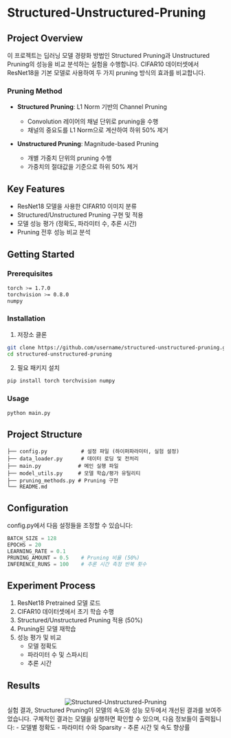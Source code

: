# Structured-Unstructured-Pruning

## Project Overview
이 프로젝트는 딥러닝 모델 경량화 방법인 Structured Pruning과 Unstructured Pruning의 성능을 비교 분석하는 실험을 수행합니다. CIFAR10 데이터셋에서 ResNet18을 기본 모델로 사용하여 두 가지 pruning 방식의 효과를 비교합니다.

### Pruning Method
- **Structured Pruning**: L1 Norm 기반의 Channel Pruning
  - Convolution 레이어의 채널 단위로 pruning을 수행
  - 채널의 중요도를 L1 Norm으로 계산하여 하위 50% 제거
  
- **Unstructured Pruning**: Magnitude-based Pruning
  - 개별 가중치 단위의 pruning 수행
  - 가중치의 절대값을 기준으로 하위 50% 제거

## Key Features
- ResNet18 모델을 사용한 CIFAR10 이미지 분류
- Structured/Unstructured Pruning 구현 및 적용
- 모델 성능 평가 (정확도, 파라미터 수, 추론 시간)
- Pruning 전후 성능 비교 분석

## Getting Started

### Prerequisites
```bash
torch >= 1.7.0
torchvision >= 0.8.0
numpy
```

### Installation
1. 저장소 클론
```bash
git clone https://github.com/username/structured-unstructured-pruning.git
cd structured-unstructured-pruning
```

2. 필요 패키지 설치
```bash
pip install torch torchvision numpy
```

### Usage
```bash
python main.py
```

## Project Structure
```
├── config.py           # 설정 파일 (하이퍼파라미터, 실험 설정)
├── data_loader.py      # 데이터 로딩 및 전처리
├── main.py            # 메인 실행 파일
├── model_utils.py     # 모델 학습/평가 유틸리티
├── pruning_methods.py # Pruning 구현
└── README.md
```

## Configuration
config.py에서 다음 설정들을 조정할 수 있습니다:
```python
BATCH_SIZE = 128
EPOCHS = 20
LEARNING_RATE = 0.1
PRUNING_AMOUNT = 0.5    # Pruning 비율 (50%)
INFERENCE_RUNS = 100    # 추론 시간 측정 반복 횟수
```

## Experiment Process
1. ResNet18 Pretrained 모델 로드
2. CIFAR10 데이터셋에서 초기 학습 수행
3. Structured/Unstructured Pruning 적용 (50%)
4. Pruning된 모델 재학습
5. 성능 평가 및 비교
   - 모델 정확도
   - 파라미터 수 및 스파시티
   - 추론 시간

## Results
<div align="center">
  <img src="https://github.com/user-attachments/assets/cac54be3-d1d5-4ff4-971a-7dc309f3d0b9" alt="Structured-Unstructured-Pruning">
</div>
실험 결과, Structured Pruning이 모델의 속도와 성능 모두에서 개선된 결과를 보여주었습니다. 구체적인 결과는 모델을 실행하면 확인할 수 있으며, 다음 정보들이 출력됩니다:  
- 모델별 정확도  
- 파라미터 수와 Sparsity  
- 추론 시간 및 속도 향상률  
